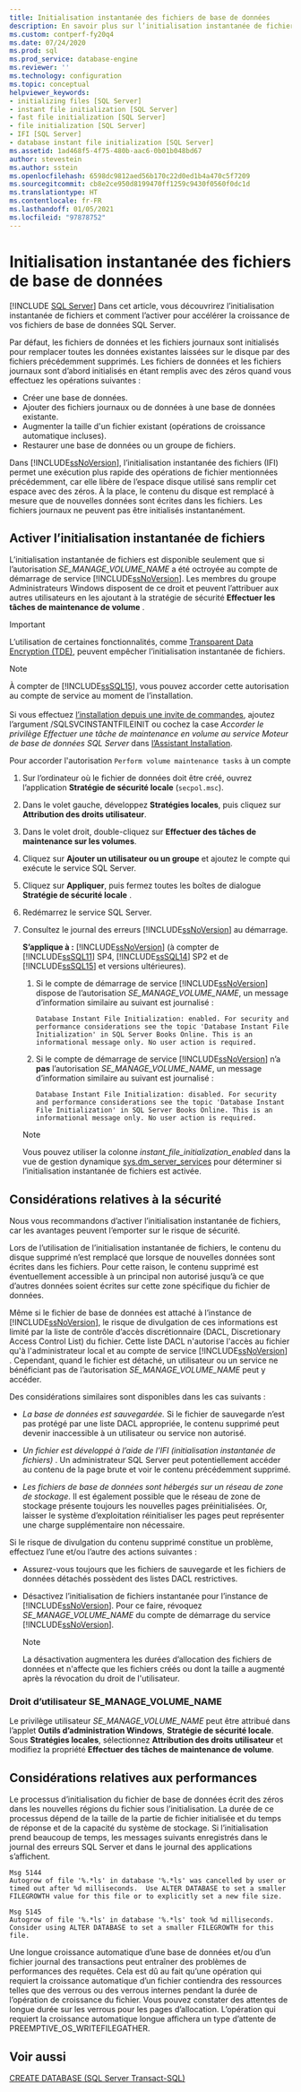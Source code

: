 ```yaml
---
title: Initialisation instantanée des fichiers de base de données
description: En savoir plus sur l’initialisation instantanée de fichiers et sur la manière de l’activer sur votre base de données SQL Server.
ms.custom: contperf-fy20q4
ms.date: 07/24/2020
ms.prod: sql
ms.prod_service: database-engine
ms.reviewer: ''
ms.technology: configuration
ms.topic: conceptual
helpviewer_keywords:
- initializing files [SQL Server]
- instant file initialization [SQL Server]
- fast file initialization [SQL Server]
- file initialization [SQL Server]
- IFI [SQL Server]
- database instant file initialization [SQL Server]
ms.assetid: 1ad468f5-4f75-480b-aac6-0b01b048bd67
author: stevestein
ms.author: sstein
ms.openlocfilehash: 6598dc9812aed56b170c22d0ed1b4a470c5f7209
ms.sourcegitcommit: cb8e2ce950d8199470ff1259c9430f0560f0dc1d
ms.translationtype: HT
ms.contentlocale: fr-FR
ms.lasthandoff: 01/05/2021
ms.locfileid: "97878752"
---
```

# <a name="database-instant-file-initialization"></a>Initialisation instantanée des fichiers de base de données
 [!INCLUDE [SQL Server](../../includes/applies-to-version/sqlserver.md)]
Dans cet article, vous découvrirez l’initialisation instantanée de fichiers et comment l’activer pour accélérer la croissance de vos fichiers de base de données SQL Server.  

Par défaut, les fichiers de données et les fichiers journaux sont initialisés pour remplacer toutes les données existantes laissées sur le disque par des fichiers précédemment supprimés. Les fichiers de données et les fichiers journaux sont d’abord initialisés en étant remplis avec des zéros quand vous effectuez les opérations suivantes :  
  
- Créer une base de données.  
- Ajouter des fichiers journaux ou de données à une base de données existante.  
- Augmenter la taille d'un fichier existant (opérations de croissance automatique incluses).  
- Restaurer une base de données ou un groupe de fichiers.  

Dans [!INCLUDE[ssNoVersion](../../includes/ssnoversion-md.md)], l’initialisation instantanée des fichiers (IFI) permet une exécution plus rapide des opérations de fichier mentionnées précédemment, car elle libère de l’espace disque utilisé sans remplir cet espace avec des zéros. À la place, le contenu du disque est remplacé à mesure que de nouvelles données sont écrites dans les fichiers. Les fichiers journaux ne peuvent pas être initialisés instantanément.


## <a name="enable-instant-file-initialization"></a>Activer l’initialisation instantanée de fichiers

L’initialisation instantanée de fichiers est disponible seulement que si l’autorisation *SE_MANAGE_VOLUME_NAME* a été octroyée au compte de démarrage de service [!INCLUDE[ssNoVersion](../../includes/ssnoversion-md.md)]. Les membres du groupe Administrateurs Windows disposent de ce droit et peuvent l’attribuer aux autres utilisateurs en les ajoutant à la stratégie de sécurité **Effectuer les tâches de maintenance de volume** .  
> [!IMPORTANT]
> L’utilisation de certaines fonctionnalités, comme [Transparent Data Encryption (TDE)](../../relational-databases/security/encryption/transparent-data-encryption.md), peuvent empêcher l’initialisation instantanée de fichiers.  

> [!NOTE]
> À compter de [!INCLUDE[ssSQL15](../../includes/sssql15-md.md)], vous pouvez accorder cette autorisation au compte de service au moment de l’installation. <br><br>Si vous effectuez [l’installation depuis une invite de commandes](../../database-engine/install-windows/install-sql-server-from-the-command-prompt.md), ajoutez l’argument /SQLSVCINSTANTFILEINIT ou cochez la case *Accorder le privilège Effectuer une tâche de maintenance en volume au service Moteur de base de données SQL Server* dans [l’Assistant Installation](../../database-engine/install-windows/install-sql-server-from-the-installation-wizard-setup.md).
  
Pour accorder l'autorisation `Perform volume maintenance tasks` à un compte  
  
1.  Sur l’ordinateur où le fichier de données doit être créé, ouvrez l’application **Stratégie de sécurité locale** (`secpol.msc`).  
  
1.  Dans le volet gauche, développez **Stratégies locales**, puis cliquez sur **Attribution des droits utilisateur**.  
  
1.  Dans le volet droit, double-cliquez sur **Effectuer des tâches de maintenance sur les volumes**.  
  
1.  Cliquez sur **Ajouter un utilisateur ou un groupe** et ajoutez le compte qui exécute le service SQL Server.  
  
1.  Cliquez sur **Appliquer**, puis fermez toutes les boîtes de dialogue **Stratégie de sécurité locale** .  

1. Redémarrez le service SQL Server.

1. Consultez le journal des erreurs [!INCLUDE[ssNoVersion](../../includes/ssnoversion-md.md)] au démarrage.
   
  
    **S’applique à :** [!INCLUDE[ssNoVersion](../../includes/ssnoversion-md.md)] (à compter de [!INCLUDE[ssSQL11](../../includes/sssql11-md.md)] SP4, [!INCLUDE[ssSQL14](../../includes/sssql14-md.md)] SP2 et de [!INCLUDE[ssSQL15](../../includes/sssql15-md.md)] et versions ultérieures).
    1. Si le compte de démarrage de service [!INCLUDE[ssNoVersion](../../includes/ssnoversion-md.md)] dispose de l’autorisation *SE_MANAGE_VOLUME_NAME*, un message d’information similaire au suivant est journalisé :

        `Database Instant File Initialization: enabled. For security and performance considerations see the topic 'Database Instant File Initialization' in SQL Server Books Online. This is an informational message only. No user action is required.`

    1. Si le compte de démarrage de service [!INCLUDE[ssNoVersion](../../includes/ssnoversion-md.md)] n’a **pas** l’autorisation *SE_MANAGE_VOLUME_NAME*, un message d’information similaire au suivant est journalisé :

        `Database Instant File Initialization: disabled. For security and performance considerations see the topic 'Database Instant File Initialization' in SQL Server Books Online. This is an informational message only. No user action is required.`
    > [!NOTE]
    > Vous pouvez utiliser la colonne *instant_file_initialization_enabled* dans la vue de gestion dynamique [sys.dm_server_services](../../relational-databases/system-dynamic-management-views/sys-dm-server-services-transact-sql.md) pour déterminer si l’initialisation instantanée de fichiers est activée.

## <a name="security-considerations"></a>Considérations relatives à la sécurité

Nous vous recommandons d’activer l’initialisation instantanée de fichiers, car les avantages peuvent l’emporter sur le risque de sécurité.

Lors de l’utilisation de l’initialisation instantanée de fichiers, le contenu du disque supprimé n’est remplacé que lorsque de nouvelles données sont écrites dans les fichiers. Pour cette raison, le contenu supprimé est éventuellement accessible à un principal non autorisé jusqu’à ce que d’autres données soient écrites sur cette zone spécifique du fichier de données.

Même si le fichier de base de données est attaché à l’instance de [!INCLUDE[ssNoVersion](../../includes/ssnoversion-md.md)], le risque de divulgation de ces informations est limité par la liste de contrôle d’accès discrétionnaire (DACL, Discretionary Access Control List) du fichier. Cette liste DACL n'autorise l'accès au fichier qu'à l'administrateur local et au compte de service [!INCLUDE[ssNoVersion](../../includes/ssnoversion-md.md)] . Cependant, quand le fichier est détaché, un utilisateur ou un service ne bénéficiant pas de l’autorisation *SE_MANAGE_VOLUME_NAME* peut y accéder.

Des considérations similaires sont disponibles dans les cas suivants :

* *La base de données est sauvegardée.* Si le fichier de sauvegarde n’est pas protégé par une liste DACL appropriée, le contenu supprimé peut devenir inaccessible à un utilisateur ou service non autorisé.  

* *Un fichier est développé à l’aide de l’IFI (initialisation instantanée de fichiers)* . Un administrateur SQL Server peut potentiellement accéder au contenu de la page brute et voir le contenu précédemment supprimé.

* *Les fichiers de base de données sont hébergés sur un réseau de zone de stockage*. Il est également possible que le réseau de zone de stockage présente toujours les nouvelles pages préinitialisées. Or, laisser le système d’exploitation réinitialiser les pages peut représenter une charge supplémentaire non nécessaire.

Si le risque de divulgation du contenu supprimé constitue un problème, effectuez l’une et/ou l’autre des actions suivantes :  
  
- Assurez-vous toujours que les fichiers de sauvegarde et les fichiers de données détachés possèdent des listes DACL restrictives.  
- Désactivez l’initialisation de fichiers instantanée pour l’instance de [!INCLUDE[ssNoVersion](../../includes/ssnoversion-md.md)].    Pour ce faire, révoquez *SE_MANAGE_VOLUME_NAME* du compte de démarrage du service [!INCLUDE[ssNoVersion](../../includes/ssnoversion-md.md)].
    
    > [!NOTE]
    > La désactivation augmentera les durées d’allocation des fichiers de données et n'affecte que les fichiers créés ou dont la taille a augmenté après la révocation du droit de l'utilisateur.
  
### <a name="se_manage_volume_name-user-right"></a>Droit d’utilisateur SE_MANAGE_VOLUME_NAME

Le privilège utilisateur *SE_MANAGE_VOLUME_NAME* peut être attribué dans l’applet **Outils d’administration Windows**, **Stratégie de sécurité locale**. Sous **Stratégies locales**, sélectionnez **Attribution des droits utilisateur** et modifiez la propriété **Effectuer des tâches de maintenance de volume**.

## <a name="performance-considerations"></a>Considérations relatives aux performances

Le processus d’initialisation du fichier de base de données écrit des zéros dans les nouvelles régions du fichier sous l’initialisation. La durée de ce processus dépend de la taille de la partie de fichier initialisée et du temps de réponse et de la capacité du système de stockage. Si l’initialisation prend beaucoup de temps, les messages suivants enregistrés dans le journal des erreurs SQL Server et dans le journal des applications s’affichent.

```
Msg 5144
Autogrow of file '%.*ls' in database '%.*ls' was cancelled by user or timed out after %d milliseconds.  Use ALTER DATABASE to set a smaller FILEGROWTH value for this file or to explicitly set a new file size.
```

```
Msg 5145
Autogrow of file '%.*ls' in database '%.*ls' took %d milliseconds.  Consider using ALTER DATABASE to set a smaller FILEGROWTH for this file.
```

Une longue croissance automatique d’une base de données et/ou d’un fichier journal des transactions peut entraîner des problèmes de performances des requêtes. Cela est dû au fait qu’une opération qui requiert la croissance automatique d’un fichier contiendra des ressources telles que des verrous ou des verrous internes pendant la durée de l’opération de croissance du fichier. Vous pouvez constater des attentes de longue durée sur les verrous pour les pages d’allocation. L’opération qui requiert la croissance automatique longue affichera un type d’attente de PREEMPTIVE_OS_WRITEFILEGATHER.





## <a name="see-also"></a>Voir aussi  
 [CREATE DATABASE &#40;SQL Server Transact-SQL&#41;](../../t-sql/statements/create-database-transact-sql.md)
